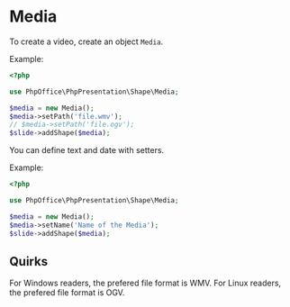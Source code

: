 # Media

To create a video, create an object `Media`.

Example:

``` php
<?php

use PhpOffice\PhpPresentation\Shape\Media;

$media = new Media();
$media->setPath('file.wmv');
// $media->setPath('file.ogv');
$slide->addShape($media);
```

You can define text and date with setters.

Example:

``` php
<?php

use PhpOffice\PhpPresentation\Shape\Media;

$media = new Media();
$media->setName('Name of the Media');
$slide->addShape($media);
```

## Quirks

For Windows readers, the prefered file format is WMV.
For Linux readers, the prefered file format is OGV.